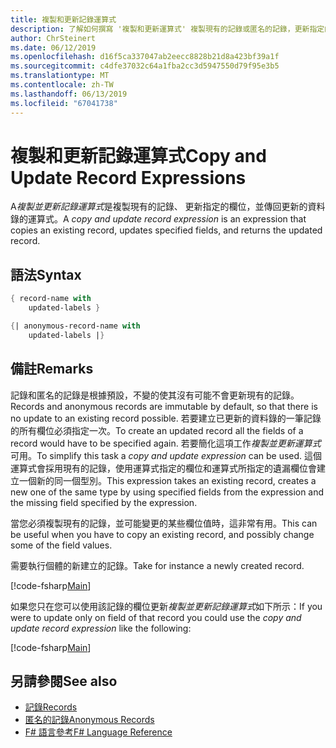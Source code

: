 ```yaml
---
title: 複製和更新記錄運算式
description: 了解如何撰寫 '複製和更新運算式' 複製現有的記錄或匿名的記錄，更新指定的欄位，並傳回已更新資料錄或匿名的記錄。
author: ChrSteinert
ms.date: 06/12/2019
ms.openlocfilehash: d16f5ca337047ab2eecc8828b21d8a423bf39a1f
ms.sourcegitcommit: c4dfe37032c64a1fba2cc3d5947550d79f95e3b5
ms.translationtype: MT
ms.contentlocale: zh-TW
ms.lasthandoff: 06/13/2019
ms.locfileid: "67041738"
---
```

# <a name="copy-and-update-record-expressions"></a><span data-ttu-id="3c194-103">複製和更新記錄運算式</span><span class="sxs-lookup"><span data-stu-id="3c194-103">Copy and Update Record Expressions</span></span>

<span data-ttu-id="3c194-104">A*複製並更新記錄運算式*是複製現有的記錄、 更新指定的欄位，並傳回更新的資料錄的運算式。</span><span class="sxs-lookup"><span data-stu-id="3c194-104">A *copy and update record expression* is an expression that copies an existing record, updates specified fields, and returns the updated record.</span></span>

## <a name="syntax"></a><span data-ttu-id="3c194-105">語法</span><span class="sxs-lookup"><span data-stu-id="3c194-105">Syntax</span></span>

```fsharp
{ record-name with
    updated-labels }

{| anonymous-record-name with
    updated-labels |}
```

## <a name="remarks"></a><span data-ttu-id="3c194-106">備註</span><span class="sxs-lookup"><span data-stu-id="3c194-106">Remarks</span></span>

<span data-ttu-id="3c194-107">記錄和匿名的記錄是根據預設，不變的使其沒有可能不會更新現有的記錄。</span><span class="sxs-lookup"><span data-stu-id="3c194-107">Records and anonymous records are immutable by default, so that there is no update to an existing record possible.</span></span> <span data-ttu-id="3c194-108">若要建立已更新的資料錄的一筆記錄的所有欄位必須指定一次。</span><span class="sxs-lookup"><span data-stu-id="3c194-108">To create an updated record all the fields of a record would have to be specified again.</span></span> <span data-ttu-id="3c194-109">若要簡化這項工作*複製並更新運算式*可用。</span><span class="sxs-lookup"><span data-stu-id="3c194-109">To simplify this task a *copy and update expression* can be used.</span></span> <span data-ttu-id="3c194-110">這個運算式會採用現有的記錄，使用運算式指定的欄位和運算式所指定的遺漏欄位會建立一個新的同一個型別。</span><span class="sxs-lookup"><span data-stu-id="3c194-110">This expression takes an existing record, creates a new one of the same type by using specified fields from the expression and the missing field specified by the expression.</span></span>

<span data-ttu-id="3c194-111">當您必須複製現有的記錄，並可能變更的某些欄位值時，這非常有用。</span><span class="sxs-lookup"><span data-stu-id="3c194-111">This can be useful when you have to copy an existing record, and possibly change some of the field values.</span></span>

<span data-ttu-id="3c194-112">需要執行個體的新建立的記錄。</span><span class="sxs-lookup"><span data-stu-id="3c194-112">Take for instance a newly created record.</span></span>

[!code-fsharp[Main](../../../samples/snippets/fsharp/lang-ref-1/snippet1905.fs)]

<span data-ttu-id="3c194-113">如果您只在您可以使用該記錄的欄位更新*複製並更新記錄運算式*如下所示：</span><span class="sxs-lookup"><span data-stu-id="3c194-113">If you were to update only on field of that record you could use the *copy and update record expression* like the following:</span></span>

[!code-fsharp[Main](../../../samples/snippets/fsharp/lang-ref-1/snippet1906.fs)]

## <a name="see-also"></a><span data-ttu-id="3c194-114">另請參閱</span><span class="sxs-lookup"><span data-stu-id="3c194-114">See also</span></span>

- [<span data-ttu-id="3c194-115">記錄</span><span class="sxs-lookup"><span data-stu-id="3c194-115">Records</span></span>](records.md)
- [<span data-ttu-id="3c194-116">匿名的記錄</span><span class="sxs-lookup"><span data-stu-id="3c194-116">Anonymous Records</span></span>](anonymous-records.md)
- [<span data-ttu-id="3c194-117">F# 語言參考</span><span class="sxs-lookup"><span data-stu-id="3c194-117">F# Language Reference</span></span>](index.md)
